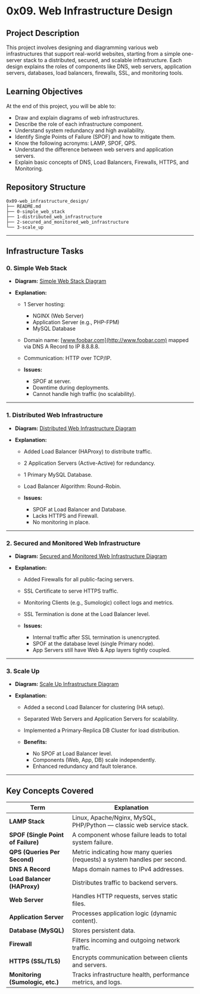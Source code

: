 
# **0x09. Web Infrastructure Design**

## **Project Description**

This project involves designing and diagramming various web infrastructures that support real-world websites, starting from a simple one-server stack to a distributed, secured, and scalable infrastructure. Each design explains the roles of components like DNS, web servers, application servers, databases, load balancers, firewalls, SSL, and monitoring tools.

## **Learning Objectives**

At the end of this project, you will be able to:

- Draw and explain diagrams of web infrastructures.
- Describe the role of each infrastructure component.
- Understand system redundancy and high availability.
- Identify Single Points of Failure (SPOF) and how to mitigate them.
- Know the following acronyms: LAMP, SPOF, QPS.
- Understand the difference between web servers and application servers.
- Explain basic concepts of DNS, Load Balancers, Firewalls, HTTPS, and Monitoring.

## **Repository Structure**

```
0x09-web_infrastructure_design/
├── README.md
├── 0-simple_web_stack
├── 1-distributed_web_infrastructure
├── 2-secured_and_monitored_web_infrastructure
└── 3-scale_up
```

---

## **Infrastructure Tasks**

### **0. Simple Web Stack**

- **Diagram:** [Simple Web Stack Diagram](https://drive.google.com/file/d/1k94ec54tMfnu-byGe0bb9naCCGeRCtZc/view?usp=sharing)
- **Explanation:**

  - 1 Server hosting:

    - NGINX (Web Server)
    - Application Server (e.g., PHP-FPM)
    - MySQL Database

  - Domain name: [www.foobar.com](http://www.foobar.com) mapped via DNS A Record to IP 8.8.8.8.
  - Communication: HTTP over TCP/IP.
  - **Issues:**

    - SPOF at server.
    - Downtime during deployments.
    - Cannot handle high traffic (no scalability).

---

### **1. Distributed Web Infrastructure**

- **Diagram:** [Distributed Web Infrastructure Diagram](https://drive.google.com/file/d/1rRTp5loc6qDdrVVXksF3WFTbGhlr0bq6/view?usp=sharing)
- **Explanation:**

  - Added Load Balancer (HAProxy) to distribute traffic.
  - 2 Application Servers (Active-Active) for redundancy.
  - 1 Primary MySQL Database.
  - Load Balancer Algorithm: Round-Robin.
  - **Issues:**

    - SPOF at Load Balancer and Database.
    - Lacks HTTPS and Firewall.
    - No monitoring in place.

---

### **2. Secured and Monitored Web Infrastructure**

- **Diagram:** [Secured and Monitored Web Infrastructure Diagram](https://drive.google.com/file/d/1fDFnCoufhBiBNuZK6SAgt5sL6OEP_ONH/view?usp=sharing)
- **Explanation:**

  - Added Firewalls for all public-facing servers.
  - SSL Certificate to serve HTTPS traffic.
  - Monitoring Clients (e.g., Sumologic) collect logs and metrics.
  - SSL Termination is done at the Load Balancer level.
  - **Issues:**

    - Internal traffic after SSL termination is unencrypted.
    - SPOF at the database level (single Primary node).
    - App Servers still have Web & App layers tightly coupled.

---

### **3. Scale Up**

- **Diagram:** [Scale Up Infrastructure Diagram](https://drive.google.com/file/d/1QVUBVzmnHbqznAgH8AjzOzE3pN4fZj3x/view?usp=sharing)
- **Explanation:**

  - Added a second Load Balancer for clustering (HA setup).
  - Separated Web Servers and Application Servers for scalability.
  - Implemented a Primary-Replica DB Cluster for load distribution.
  - **Benefits:**

    - No SPOF at Load Balancer level.
    - Components (Web, App, DB) scale independently.
    - Enhanced redundancy and fault tolerance.

---

## **Key Concepts Covered**

| **Term**                           | **Explanation**                                                            |
| ---------------------------------- | -------------------------------------------------------------------------- |
| **LAMP Stack**                     | Linux, Apache/Nginx, MySQL, PHP/Python — classic web service stack.        |
| **SPOF (Single Point of Failure)** | A component whose failure leads to total system failure.                   |
| **QPS (Queries Per Second)**       | Metric indicating how many queries (requests) a system handles per second. |
| **DNS A Record**                   | Maps domain names to IPv4 addresses.                                       |
| **Load Balancer (HAProxy)**        | Distributes traffic to backend servers.                                    |
| **Web Server**                     | Handles HTTP requests, serves static files.                                |
| **Application Server**             | Processes application logic (dynamic content).                             |
| **Database (MySQL)**               | Stores persistent data.                                                    |
| **Firewall**                       | Filters incoming and outgoing network traffic.                             |
| **HTTPS (SSL/TLS)**                | Encrypts communication between clients and servers.                        |
| **Monitoring (Sumologic, etc.)**   | Tracks infrastructure health, performance metrics, and logs.               |
